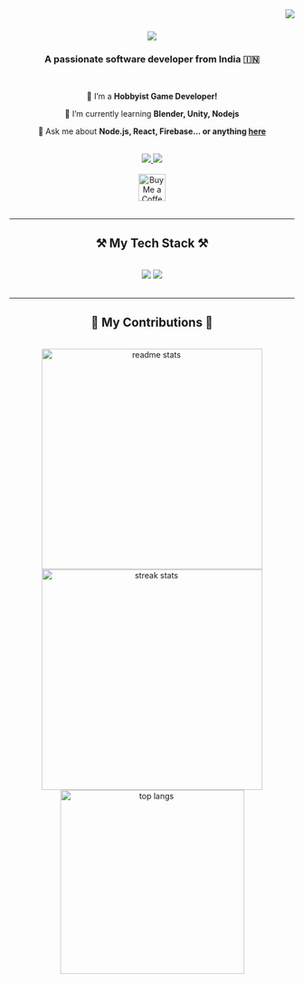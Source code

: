 <img align="right" src="https://visitor-badge.laobi.icu/badge?page_id=himanshujain112.himanshujain112" />

<h1 align="center">
    <img src="https://readme-typing-svg.herokuapp.com/?font=Righteous&size=35&center=true&vCenter=true&width=500&height=70&duration=4000&lines=Hi+There!+👋;+I'm+Himanshu+Jain!;" />
</h1>

<h3 align="center">A passionate software developer from India 🇮🇳</h3>

<br/>

<div align="center">
 
 🔭 I’m a **Hobbyist Game Developer!**
 
 🌱 I’m currently learning **Blender, Unity, Nodejs**

💬 Ask me about **Node.js, React, Firebase... or anything [here](https://github.com/himanshujain112/himanshujain112/issues)**
 </div>
 
 <br/>
<div align="center"> 
  <a href="mailto:Himanshujain82669@gmail.com">
    <img src="https://skillicons.dev/icons?i=gmail" />
  </a> 
  <a href="https://linkedin.com/in/himanshu-jain112/" target="_blank">
    <img src="https://skillicons.dev/icons?i=linkedin" target="_blank" />
  </a>
    <br/>
    <br/>
    <a href='https://ko-fi.com/himanshuj112' target='_blank'><img height='48' style='border:0px;height:48px;' src='https://storage.ko-fi.com/cdn/kofi1.png?v=3' border='0' alt='Buy Me a Coffee at ko-fi.com' /></a>
 <!-- sqlite, safari, google-chrome are other good icon options -->
</div>

<br/>
<hr/>
 
<h2 align="center">⚒️ My Tech Stack ⚒️</h2>
<br/>
<div align="center">
    <img src="https://skillicons.dev/icons?i=unity,godot,vscode,rider,blender,ps,figma,git,npm" />
    <img src="https://skillicons.dev/icons?i=html,css,javascript,nodejs,python,cs,mysql,net" /><br>
</div>

<br/>
<hr/>

<div align="center">
  <h2>🐍 My Contributions 🐍</h2>
  <br>
<div align=center>
    <img width=390 src="https://github-readme-stats-salesp07.vercel.app/api?username=himanshujain112&count_private=true&show_icons=true&theme=react&rank_icon=github&border_radius=10" alt="readme stats" />
    <img width=390 src="https://github-readme-streak-stats-salesp07.vercel.app/?user=himanshujain112&count_private=true&theme=react&border_radius=10" alt="streak stats"/>
<br/>
    <img width=325 align="center" src="https://github-readme-stats-salesp07.vercel.app/api/top-langs/?username=himanshujain112&hide=HTML&langs_count=8&layout=compact&theme=react&border_radius=10&size_weight=0.5&count_weight=0.5&exclude_repo=github-readme-stats" alt="top langs" />
</div>


<br/>

<br/>
